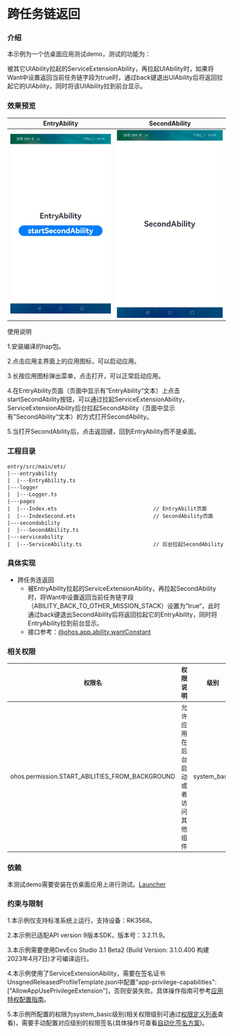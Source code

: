 # 跨任务链返回

### 介绍

本示例为一个仿桌面应用测试demo，测试的功能为：

被其它UIAbility拉起的ServiceExtensionAbility，再拉起UIAbility时，如果将Want中设置返回当前任务链字段为true时，通过back键退出UIAbility后将返回拉起它的UIAbility，同时将该UIAbility拉到前台显示。

### 效果预览

| EntryAbility                                        | SecondAbility                                         |
| --------------------------------------------------- | ----------------------------------------------------- |
| ![entryAbility](.\screenshots\zh\entryAbility.jpeg) | ![secondAbility](.\screenshots\zh\secondAbility.jpeg) |

使用说明

1.安装编译的hap包。

2.点击应用主界面上的应用图标，可以启动应用。

3.长按应用图标弹出菜单，点击打开，可以正常启动应用。

4.在EntryAbility页面（页面中显示有”EntryAbility“文本）上点击startSecondAbility按钮，可以通过拉起ServiceExtensionAbility，ServiceExtensionAbility后台拉起SecondAbility（页面中显示有”SecondAbility“文本）的方式打开SecondAbility。

5.当打开SecondAbility后，点击返回键，回到EntryAbility而不是桌面。

### 工程目录

```
entry/src/main/ets/
|---entryability
|  |---EntryAbility.ts                         
|---logger
|  |---Logger.ts
|---pages
|  |---Index.ets                               // EntryAbilit页面
|  |---IndexSecond.ets                         // SecondAbility页面
|---secondability
|  |---SecondAbility.ts
|---serviceability
|  |---ServiceAbility.ts                       // 后台拉起SecondAbility
```

### 具体实现

- 跨任务连返回
  - 被EntryAbility拉起的ServiceExtensionAbility，再拉起SecondAbility时，将Want中设置返回当前任务链字段（ABILITY_BACK_TO_OTHER_MISSION_STACK）设置为”true“，此时通过back键退出SecondAbility后将返回拉起它的EntryAbility，同时将EntryAbility拉到前台显示。
  - 接口参考：[@ohos.app.ability.wantConstant](https://gitee.com/openharmony/interface_sdk-js/blob/master/api/@ohos.app.ability.wantConstant.d.ts)

### 相关权限

| 权限名                   | 权限说明                     | 级别     |
| ------------------------------------------ | ------------------------------------------------ | ------------ |
| ohos.permission.START_ABILITIES_FROM_BACKGROUND | 允许应用在后台启动或者访问其他组件 | system_basic |

### 依赖

本测试demo需要安装在仿桌面应用上进行测试。[Launcher](../../../Launcher)

### 约束与限制

1.本示例仅支持标准系统上运行，支持设备：RK3568。

2.本示例已适配API version 9版本SDK，版本号：3.2.11.9。

3.本示例需要使用DevEco Studio 3.1 Beta2 (Build Version: 3.1.0.400 构建 2023年4月7日)才可编译运行。

4.本示例使用了ServiceExtensionAbility，需要在签名证书UnsgnedReleasedProfileTemplate.json中配置"app-privilege-capabilities": ["AllowAppUsePrivilegeExtension"]，否则安装失败。具体操作指南可参考[应用特权配置指南]( https://gitee.com/openharmony/docs/blob/eb73c9e9dcdd421131f33bb8ed6ddc030881d06f/zh-cn/device-dev/subsystems/subsys-app-privilege-config-guide.md/ )。

5.本示例所配置的权限为system_basic级别(相关权限级别可通过[权限定义列表]( https://gitee.com/openharmony/docs/blob/master/zh-cn/application-dev/security/permission-list.md )查看)，需要手动配置对应级别的权限签名(具体操作可查看[自动化签名方案]( https://docs.openharmony.cn/pages/v3.2/zh-cn/application-dev/security/hapsigntool-overview.md/ ))。